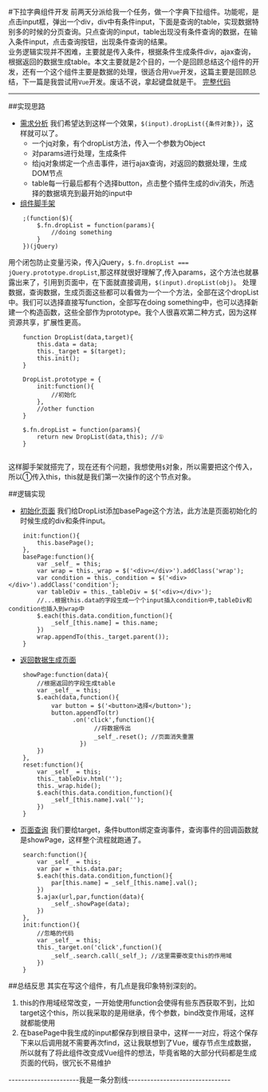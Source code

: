 #下拉字典组件开发
前两天分派给我一个任务，做一个字典下拉组件。功能呢，是点击input框，弹出一个div，div中有条件input，下面是查询的table，实现数据特别多的时候的分页查询。只点查询的input，table出现没有条件查询的数据，在输入条件input，点击查询按钮，出现条件查询的结果。<br>
业务逻辑实现并不困难，主要就是传入条件，根据条件生成条件div，ajax查询，根据返回的数据生成table。本文主要就是2个目的，一个是回顾总结这个组件的开发，还有一个这个组件主要是数据的处理，很适合用`Vue`开发，这篇主要是回顾总结，下一篇是我尝试用`Vue`开发。废话不说，拿起键盘就是干。
[完整代码](https://github)

------

##实现思路
* [需求分析](#step1)
我们希望达到这样一个效果，`$(input).dropList({条件对象})`，这样就可以了。
    + 一个jq对象，有个dropList方法，传入一个参数为Object
    + 对params进行处理，生成条件
    + 给jq对象绑定一个点击事件，进行ajax查询，对返回的数据处理，生成DOM节点
    + table每一行最后都有个选择button，点击整个插件生成的div消失，所选择的数据填充到最开始的input中
* [组件脚手架](#step2)
```
    ;(function($){
        $.fn.dropList = function(params){
            //doing something
        }
    })(jQuery)
```
用个闭包防止变量污染，传入jQuery，`$.fn.dropList === jQuery.prototype.dropList`,那这样就很好理解了,传入params，这个方法也就暴露出来了，引用到页面中，在下面就直接调用，`$(input).dropList(obj)`。
处理数据，查询数据，生成页面这些都可以看做为一个一个方法，全部在这个dropList中。我们可以选择直接写function，全部写在doing something中，也可以选择新建一个构造函数，这些全部作为prototype。我个人很喜欢第二种方式，因为这样资源共享，扩展性更高。
```
    function DropList(data,target){
        this.data = data;
        this._target = $(target);
        this.init();
    }
    
    DropList.prototype = {
        init:function(){
            //初始化
        },
        //other function
    }
    
    $.fn.dropList = function(params){
        return new DropList(data,this); //①
    }
    
```
这样脚手架就搭完了，现在还有个问题，我想使用`$`对象，所以需要把这个传入，所以①传入this，this就是我们第一次操作的这个节点对象。

##逻辑实现
* [初始化页面](#step3)
我们给DropList添加basePage这个方法，此方法是页面初始化的时候生成的div和条件input。
```
    init:function(){
        this.basePage();
    },
    basePage:function(){
        var _self_ = this;
        var wrap = this._wrap = $('<div></div>').addClass('wrap');
        var condition = this._condition = $('<div></div>').addClass('condition');
        var tableDiv = this._tableDiv = $('<div></div>');
        //...根据this.data的字段生成一个个input插入condition中,tableDiv和condition也插入到wrap中
        $.each(this.data.condition,function(){
            _self_[this.name] = this.name;
        })
        wrap.appendTo(this._target.parent());
    }
```
* [返回数据生成页面](#step4)
```
    showPage:function(data){
        //根据返回的字段生成table
        var _self_ = this;
        $.each(data,function(){
            var button = $('<button>选择</button>');
            button.appendTo(tr)
                  .on('click',function(){
                        //将数据传出
                        _self_.reset(); //页面消失重置
                    })
        })
    },
    reset:function(){
        var _self_ = this;
        this._tableDiv.html('');
        this._wrap.hide();
        $.each(this.data.condition,function(){
            _self_[this.name].val('');
        })
    }
```
* [页面查询](#step5)
我们要给target，条件button绑定查询事件，查询事件的回调函数就是showPage，这样整个流程就跑通了。
```
    search:function(){
        var _self_ = this;
        var par = this.data.par;
        $.each(this.data.condition,function(){
            par[this.name] = _self_[this.name].val();
        })
        $.ajax(url,par,function(data){
            _self_.showPage(data);
        })
    },
    init:function(){
        //忽略的代码
        var _self_ = this;
        this._target.on('click',function(){
            _self_.search.call(_self_); //这里需要改变this的作用域
        })
    }
```
##总结反思
其实在写这个组件，有几点是我印象特别深刻的。
1. this的作用域经常改变，一开始使用function会使得有些东西获取不到，比如target这个this，所以我采取的是用继承，传个参数，bind改变作用域，这样就都能使用
2. 在basePage中我生成的input都保存到根目录中，这样一一对应，将这个保存下来以后调用就不需要再次find，这让我联想到了Vue，缓存节点生成数据，所以就有了将此组件改变成Vue组件的想法，毕竟省略的大部分代码都是生成页面的代码，很冗长不易维护

----------------------我是一条分割线--------------------------------